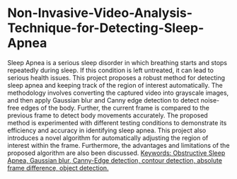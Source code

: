 # Non-Invasive-Video-Analysis-Technique-for-Detecting-Sleep-Apnea
Sleep Apnea is a serious sleep disorder in which breathing starts and stops repeatedly during sleep. If this condition is left untreated, it can lead to serious health issues. This project proposes a robust method for detecting sleep apnea and keeping track of the region of interest automatically. The methodology involves converting the captured video into grayscale images, and then apply Gaussian blur and Canny edge detection to detect noise-free edges of the body. Further, the current frame is compared to the previous frame to detect body movements accurately. The proposed method is experimented with different testing conditions to demonstrate its efficiency and accuracy in identifying sleep apnea. This project also introduces a novel algorithm for automatically adjusting the region of interest within the frame. Furthermore, the advantages and limitations of the proposed algorithm are also been discussed.
<u>
Keywords: Obstructive Sleep Apnea, Gaussian blur, Canny-Edge detection, contour detection, absolute frame difference, object detection.
